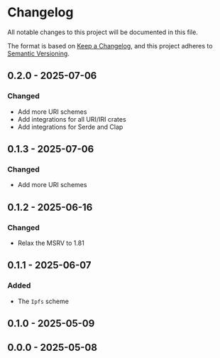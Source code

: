 # Changelog

All notable changes to this project will be documented in this file.

The format is based on [Keep a Changelog](https://keepachangelog.com/en/1.0.0/),
and this project adheres to [Semantic Versioning](https://semver.org/spec/v2.0.0.html).

## 0.2.0 - 2025-07-06
### Changed
- Add more URI schemes
- Add integrations for all URI/IRI crates
- Add integrations for Serde and Clap

## 0.1.3 - 2025-07-06
### Changed
- Add more URI schemes

## 0.1.2 - 2025-06-16
### Changed
- Relax the MSRV to 1.81

## 0.1.1 - 2025-06-07
### Added
- The `Ipfs` scheme

## 0.1.0 - 2025-05-09

## 0.0.0 - 2025-05-08
